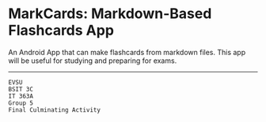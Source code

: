 # MarkCards: Markdown-Based Flashcards App

An Android App that can make flashcards from markdown files. This app will be useful for studying and preparing for exams.

----

    EVSU 
    BSIT 3C 
    IT 363A
    Group 5
    Final Culminating Activity

